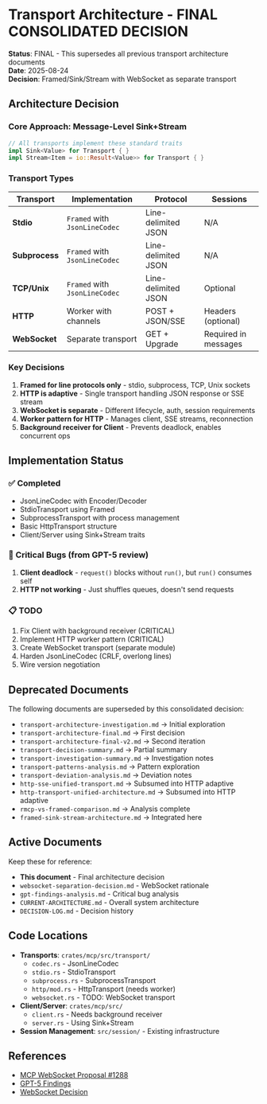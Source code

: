 # Transport Architecture - FINAL CONSOLIDATED DECISION

**Status**: FINAL - This supersedes all previous transport architecture documents  
**Date**: 2025-08-24  
**Decision**: Framed/Sink/Stream with WebSocket as separate transport

## Architecture Decision

### Core Approach: Message-Level Sink+Stream
```rust
// All transports implement these standard traits
impl Sink<Value> for Transport { }
impl Stream<Item = io::Result<Value>> for Transport { }
```

### Transport Types

| Transport | Implementation | Protocol | Sessions |
|-----------|---------------|----------|----------|
| **Stdio** | `Framed` with `JsonLineCodec` | Line-delimited JSON | N/A |
| **Subprocess** | `Framed` with `JsonLineCodec` | Line-delimited JSON | N/A |
| **TCP/Unix** | `Framed` with `JsonLineCodec` | Line-delimited JSON | Optional |
| **HTTP** | Worker with channels | POST + JSON/SSE | Headers (optional) |
| **WebSocket** | Separate transport | GET + Upgrade | Required in messages |

### Key Decisions

1. **Framed for line protocols only** - stdio, subprocess, TCP, Unix sockets
2. **HTTP is adaptive** - Single transport handling JSON response or SSE stream
3. **WebSocket is separate** - Different lifecycle, auth, session requirements
4. **Worker pattern for HTTP** - Manages client, SSE streams, reconnection
5. **Background receiver for Client** - Prevents deadlock, enables concurrent ops

## Implementation Status

### ✅ Completed
- JsonLineCodec with Encoder/Decoder
- StdioTransport using Framed
- SubprocessTransport with process management
- Basic HttpTransport structure
- Client/Server using Sink+Stream traits

### 🔴 Critical Bugs (from GPT-5 review)
1. **Client deadlock** - `request()` blocks without `run()`, but `run()` consumes self
2. **HTTP not working** - Just shuffles queues, doesn't send requests

### 📋 TODO
1. Fix Client with background receiver (CRITICAL)
2. Implement HTTP worker pattern (CRITICAL)
3. Create WebSocket transport (separate module)
4. Harden JsonLineCodec (CRLF, overlong lines)
5. Wire version negotiation

## Deprecated Documents

The following documents are superseded by this consolidated decision:
- `transport-architecture-investigation.md` → Initial exploration
- `transport-architecture-final.md` → First decision
- `transport-architecture-final-v2.md` → Second iteration
- `transport-decision-summary.md` → Partial summary
- `transport-investigation-summary.md` → Investigation notes
- `transport-patterns-analysis.md` → Pattern exploration
- `transport-deviation-analysis.md` → Deviation notes
- `http-sse-unified-transport.md` → Subsumed into HTTP adaptive
- `http-transport-unified-architecture.md` → Subsumed into HTTP adaptive
- `rmcp-vs-framed-comparison.md` → Analysis complete
- `framed-sink-stream-architecture.md` → Integrated here

## Active Documents

Keep these for reference:
- **This document** - Final architecture decision
- `websocket-separation-decision.md` - WebSocket rationale
- `gpt-findings-analysis.md` - Critical bug analysis
- `CURRENT-ARCHITECTURE.md` - Overall system architecture
- `DECISION-LOG.md` - Decision history

## Code Locations

- **Transports**: `crates/mcp/src/transport/`
  - `codec.rs` - JsonLineCodec
  - `stdio.rs` - StdioTransport  
  - `subprocess.rs` - SubprocessTransport
  - `http/mod.rs` - HttpTransport (needs worker)
  - `websocket.rs` - TODO: WebSocket transport
- **Client/Server**: `crates/mcp/src/`
  - `client.rs` - Needs background receiver
  - `server.rs` - Using Sink+Stream
- **Session Management**: `src/session/` - Existing infrastructure

## References

- [MCP WebSocket Proposal #1288](https://github.com/modelcontextprotocol/modelcontextprotocol/issues/1288)
- [GPT-5 Findings](analysis/gpt-findings-analysis.md)
- [WebSocket Decision](analysis/websocket-separation-decision.md)